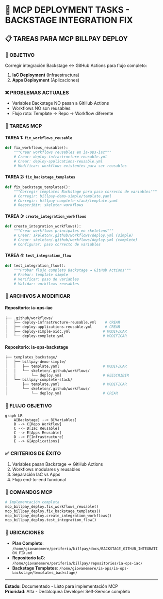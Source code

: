 # 🤖 **MCP DEPLOYMENT TASKS - BACKSTAGE INTEGRATION FIX**

## **📋 TAREAS PARA MCP BILLPAY DEPLOY**

### **🎯 OBJETIVO**
Corregir integración Backstage ↔ GitHub Actions para flujo completo:
1. **IaC Deployment** (Infraestructura)
2. **Apps Deployment** (Aplicaciones)

### **❌ PROBLEMAS ACTUALES**
- Variables Backstage NO pasan a GitHub Actions
- Workflows NO son reusables
- Flujo roto: Template → Repo → Workflow diferente

### **🔧 TAREAS MCP**

#### **TAREA 1: `fix_workflows_reusable`**
```python
def fix_workflows_reusable():
    """Crear workflows reusables en ia-ops-iac"""
    # Crear: deploy-infrastructure-reusable.yml
    # Crear: deploy-applications-reusable.yml
    # Modificar: workflows existentes para ser reusables
```

#### **TAREA 2: `fix_backstage_templates`**
```python
def fix_backstage_templates():
    """Corregir templates Backstage para paso correcto de variables"""
    # Corregir: billpay-demo-simple/template.yaml
    # Corregir: billpay-complete-stack/template.yaml
    # Reescribir: skeleton workflows
```

#### **TAREA 3: `create_integration_workflows`**
```python
def create_integration_workflows():
    """Crear workflows principales en skeletons"""
    # Crear: skeleton/.github/workflows/deploy.yml (simple)
    # Crear: skeleton/.github/workflows/deploy.yml (complete)
    # Configurar: paso correcto de variables
```

#### **TAREA 4: `test_integration_flow`**
```python
def test_integration_flow():
    """Probar flujo completo Backstage → GitHub Actions"""
    # Probar: template simple
    # Verificar: paso de variables
    # Validar: workflows reusables
```

### **📂 ARCHIVOS A MODIFICAR**

#### **Repositorio: ia-ops-iac**
```bash
├── .github/workflows/
│   ├── deploy-infrastructure-reusable.yml    # CREAR
│   ├── deploy-applications-reusable.yml      # CREAR
│   ├── deploy-simple-oidc.yml               # MODIFICAR
│   └── deploy-complete.yml                  # MODIFICAR
```

#### **Repositorio: ia-ops-backstage**
```bash
├── templates_backstage/
│   ├── billpay-demo-simple/
│   │   ├── template.yaml                    # MODIFICAR
│   │   └── skeleton/.github/workflows/
│   │       └── deploy.yml                   # REESCRIBIR
│   └── billpay-complete-stack/
│       ├── template.yaml                    # MODIFICAR
│       └── skeleton/.github/workflows/
│           └── deploy.yml                   # CREAR
```

### **🎯 FLUJO OBJETIVO**

```mermaid
graph LR
    A[Backstage] --> B[Variables]
    B --> C[Repo Workflow]
    C --> D[IaC Reusable]
    C --> E[Apps Reusable]
    D --> F[Infrastructure]
    E --> G[Applications]
```

### **✅ CRITERIOS DE ÉXITO**
1. Variables pasan Backstage → GitHub Actions
2. Workflows modulares y reusables
3. Separación IaC vs Apps
4. Flujo end-to-end funcional

### **🚀 COMANDOS MCP**

```python
# Implementación completa
mcp_billpay_deploy.fix_workflows_reusable()
mcp_billpay_deploy.fix_backstage_templates()
mcp_billpay_deploy.create_integration_workflows()
mcp_billpay_deploy.test_integration_flow()
```

### **📍 UBICACIONES**

- **Plan Completo**: `/home/giovanemere/periferia/billpay/docs/BACKSTAGE_GITHUB_INTEGRATION_FIX.md`
- **Repositorio IaC**: `/home/giovanemere/periferia/billpay/repositories/ia-ops-iac/`
- **Backstage Templates**: `/home/giovanemere/ia-ops/ia-ops-backstage/templates_backstage/`

---

**Estado**: Documentado - Listo para implementación MCP  
**Prioridad**: Alta - Desbloquea Developer Self-Service completo

